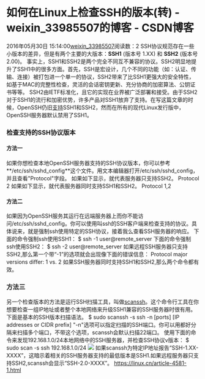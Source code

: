 # 如何在Linux上检查SSH的版本(转) - weixin_33985507的博客 - CSDN博客
2016年05月30日 15:14:00[weixin_33985507](https://me.csdn.net/weixin_33985507)阅读数：2
SSH协议规范存在一些小版本的差异，但是有两个主要的大版本：**SSH1** (版本号 1.XX) 和 **SSH2** (版本号 2.00)。
事实上，SSH1和SSH2是两个完全不同互不兼容的协议。SSH2明显地提升了SSH1中的很多方面。首先，SSH是宏设计，几个不同的功能（如：认证、传输、连接）被打包进一个单一的协议，SSH2带来了比SSH1更强大的安全特性，如基于MAC的完整性检查，灵活的会话密钥更新、充分协商的加密算法、公钥证书等等。
SSH2由IETF标准化，且它的实现在业界被广泛部署和接受。由于SSH2对于SSH1的流行和加密优势，许多产品对SSH1放弃了支持。在写这篇文章的时候，OpenSSH仍旧[支持](http://www.openssh.com/specs.html)SSH1和SSH2，然而在所有的现代Linux发行版中，OpenSSH服务器默认禁用了SSH1。
### 检查支持的SSH协议版本
#### 方法一
如果你想检查本地OpenSSH服务器支持的SSH协议版本，你可以参考**/etc/ssh/sshd_config**这个文件。用文本编辑器打开/etc/ssh/sshd_config，并且查看"Protocol"字段。
如果如下显示，就代表服务器只支持SSH2。
Protocol 2
如果如下显示，就代表服务器同时支持SSH1和SSH2。
Protocol 1,2
#### 方法二
如果因为OpenSSH服务其运行在远端服务器上而你不能访问/etc/ssh/sshd_config。你可以使用叫ssh的SSH客户端来检查支持的协议。具体说来，就是强制ssh使用特定的SSH协议，接着我么查看SSH服务器的响应。
下面的命令强制ssh使用SSH1：
$ ssh -1 user@remote_server
下面的命令强制ssh使用SSH2：
$ ssh -2 user@remote_server
如果远程SSH服务器只支持SSH2,那么第一个带“-1”的选项就会出现像下面的错误信息：
Protocol major versions differ: 1 vs. 2
如果SSH服务器同时支持SSH1和SSH2,那么两个命令都有效。
### 方法三
另一个检查版本的方法是运行SSH扫描工具，叫做[scanssh](http://www.monkey.org/~provos/scanssh/)。这个命令行工具在你想要检查一组IP地址或者整个本地网络来升级SSH1兼容的SSH服务器时很有用。
下面是基本的SSH版本扫描语法。
$ sudo scanssh -s ssh -n [ports] [IP addresses or CIDR prefix] 
"-n"选项可以指定扫描的SSH端口。你可以用都好分隔来扫描多个端口，不带这个选项，scanssh会默认扫描22端口。
使用下面的命令来发现192.168.1.0/24本地网络中的SSH服务器，并检查SSH协议v版本：
$ sudo scan -s ssh 192.168.1.0/24 
![](https://dn-linuxcn.qbox.me/data/attachment/album/201501/02/131426ngp93bbsrf8ltbfp.jpg)
如果scanssh为特定IP地址报告“SSH-1.XX-XXXX”，这暗示着相关的SSH服务器支持的最低版本是SSH1.如果远程服务器只支持SSH2,scanssh会显示“SSH-2.0-XXXX”。
https://linux.cn/article-4581-1.html
